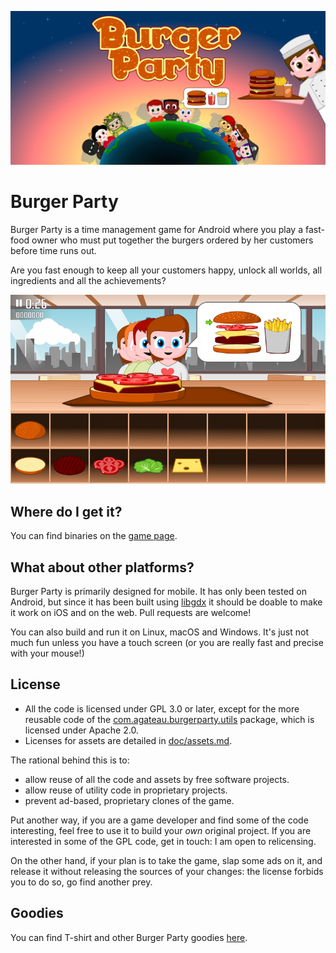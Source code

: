 ![Banner](extra/google-play-feature-graphic.png)

# Burger Party

Burger Party is a time management game for Android where you play a fast-food
owner who must put together the burgers ordered by her customers before time
runs out.

Are you fast enough to keep all your customers happy, unlock all worlds, all
ingredients and all the achievements?

![Screenshot](extra/screenshot.png)

## Where do I get it?

You can find binaries on the [game page][gp].

[gp]: http://agateau.com/projects/burgerparty

## What about other platforms?

Burger Party is primarily designed for mobile. It has only been tested on
Android, but since it has been built using [libgdx][] it should be doable to
make it work on iOS and on the web. Pull requests are welcome!

[libgdx]: https://libgdx.badlogicgames.com

You can also build and run it on Linux, macOS and Windows. It's just not much
fun unless you have a touch screen (or you are really fast and precise with
your mouse!)

## License

- All the code is licensed under GPL 3.0 or later, except for the more reusable
  code of the [com.agateau.burgerparty.utils][utils] package, which is licensed
  under Apache 2.0.
- Licenses for assets are detailed in [doc/assets.md](doc/assets.md).

The rational behind this is to:

- allow reuse of all the code and assets by free software projects.
- allow reuse of utility code in proprietary projects.
- prevent ad-based, proprietary clones of the game.

Put another way, if you are a game developer and find some of the code
interesting, feel free to use it to build your *own* original project. If you
are interested in some of the GPL code, get in touch: I am open to relicensing.

On the other hand, if your plan is to take the game, slap some ads on it, and
release it without releasing the sources of your changes: the license forbids
you to do so, go find another prey.

[utils]: core/src/com/agateau/burgerparty/utils

## Goodies

You can find T-shirt and other Burger Party goodies [here][goodies].

[goodies]: http://agateau.com/redirect/bp-goodies
